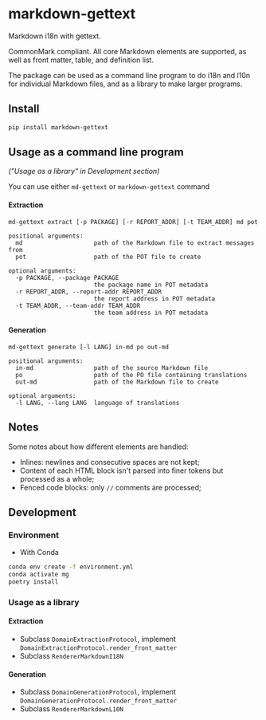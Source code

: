 <!--
SPDX-FileCopyrightText: 2023 Phu Hung Nguyen <phuhnguyen@outlook.com>
SPDX-License-Identifier: CC-BY-SA-4.0
-->

# markdown-gettext

Markdown i18n with gettext.

CommonMark compliant. All core Markdown elements are supported, as well as
front matter, table, and definition list.

The package can be used as a command line program to do i18n and l10n for
individual Markdown files, and as a library to make larger programs. 

## Install

```bash
pip install markdown-gettext
```

## Usage as a command line program
_("Usage as a library" in Development section)_

You can use either `md-gettext` or `markdown-gettext` command

#### Extraction
```
md-gettext extract [-p PACKAGE] [-r REPORT_ADDR] [-t TEAM_ADDR] md pot

positional arguments:
  md                    path of the Markdown file to extract messages from
  pot                   path of the POT file to create

optional arguments:
  -p PACKAGE, --package PACKAGE
                        the package name in POT metadata
  -r REPORT_ADDR, --report-addr REPORT_ADDR
                        the report address in POT metadata
  -t TEAM_ADDR, --team-addr TEAM_ADDR
                        the team address in POT metadata
```

#### Generation
```
md-gettext generate [-l LANG] in-md po out-md

positional arguments:
  in-md                 path of the source Markdown file
  po                    path of the PO file containing translations
  out-md                path of the Markdown file to create

optional arguments:
  -l LANG, --lang LANG  language of translations
```

## Notes

Some notes about how different elements are handled:
- Inlines: newlines and consecutive spaces are not kept;
- Content of each HTML block isn't parsed into finer tokens but processed
as a whole;
- Fenced code blocks: only `//` comments are processed;

## Development

### Environment

- With Conda

```bash
conda env create -f environment.yml
conda activate mg
poetry install
```

### Usage as a library

#### Extraction
- Subclass `DomainExtractionProtocol`, implement
`DomainExtractionProtocol.render_front_matter`
- Subclass `RendererMarkdownI18N`

#### Generation
- Subclass `DomainGenerationProtocol`, implement
`DomainGenerationProtocol.render_front_matter`
- Subclass `RendererMarkdownL10N`